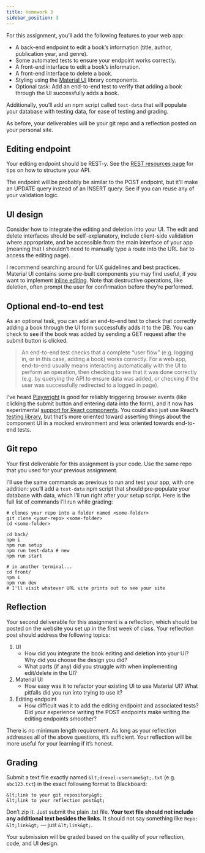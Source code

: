```yaml
---
title: Homework 3
sidebar_position: 3
---
```


For this assignment, you’ll add the following features to your web
app:
- A back-end endpoint to edit a book’s information (title, author,
publication year, and genre).
- Some automated tests to ensure your endpoint works correctly.
- A front-end interface to edit a book’s information.
- A front-end interface to delete a book.
- Styling using the [Material UI](https://mui.com/) library
components.
- Optional task: Add an end-to-end test to verify that adding a book
through the UI successfully adds a book.

Additionally, you’ll add an npm script called `test-data`
that will populate your database with testing data, for ease of testing
and grading.

As before, your deliverables will be your git repo and a reflection
posted on your personal site.

## Editing endpoint
Your editing endpoint should be REST-y. See the [REST resources page](../../rest/) for tips on how to structure
your API.

The endpoint will be probably be similar to the POST endpoint, but
it’ll make an UPDATE query instead of an INSERT query. See if you can
reuse any of your validation logic.

## UI design
Consider how to integrate the editing and deletion into your UI. The
edit and delete interfaces should be self-explanatory, include
client-side validation where appropriate, and be accessible from the
main interface of your app (meaning that I shouldn’t need to manually
type a route into the URL bar to access the editing page).

I recommend searching around for UX guidelines and best practices.
Material UI contains some pre-built components you may find useful, if
you want to implement [inline editing](https://mui.com/x/react-data-grid/editing/).
Note that destructive operations, like deletion, often prompt the user
for confirmation before they’re performed.

## Optional end-to-end test
As an optional task, you can add an end-to-end test to check that
correctly adding a book through the UI form successfully adds it to the
DB. You can check to see if the book was added by sending a GET request
after the submit button is clicked.

> An end-to-end test checks that a complete “user flow” (e.g. logging
in, or in this case, adding a book) works correctly. For a web app,
end-to-end usually means interacting automatically with the UI to
perform an operation, then checking to see that it was done correctly
(e.g. by querying the API to ensure data was added, or checking if the
user was successfully redirected to a logged in page).

I’ve heard [Playwright](https://playwright.dev/) is good
for reliably triggering browser events (like clicking the submit button
and entering data into the form), and it now has experimental [support for React
components](https://playwright.dev/docs/test-components). You could also just use React’s [testing library](https://reactjs.org/docs/testing.html), but
that’s more oriented toward asserting things about the component UI in a
mocked environment and less oriented towards end-to-end tests.

## Git repo
Your first deliverable for this assignment is your code. Use the same
repo that you used for your previous assignment.

I’ll use the same commands as previous to run and test your app, with
one addition: you’ll add a `test-data` npm script that should
pre-populate your database with data, which I’ll run right after your
setup script. Here is the full list of commands I’ll run while
grading:

```
# clones your repo into a folder named <some-folder>
git clone <your-repo> <some-folder>
cd <some-folder>

cd back/
npm i
npm run setup
npm run test-data # new
npm run start

# in another terminal...
cd front/
npm i
npm run dev
# I'll visit whatever URL vite prints out to see your site
```

## Reflection
Your second deliverable for this assignment is a reflection, which
should be posted on the website you set up in the first week of class.
Your reflection post should address the following topics:
1. UI
    - How did you integrate the book editing and deletion into your UI?
    Why did you choose the design you did?
    - What parts (if any) did you struggle with when implementing
    edit/delete in the UI?
2. Material UI
    - How easy was it to refactor your existing UI to use Material UI?
    What pitfalls did you run into trying to use it?
3. Editing endpoint
    - How difficult was it to add the editing endpoint and associated
    tests? Did your experience writing the POST endpoints make writing the
    editing endpoints smoother?

There is no minimum length requirement. As long as your reflection
addresses all of the above questions, it’s sufficient. Your reflection
will be more useful for your learning if it’s honest.

## Grading
Submit a text file exactly named `&lt;drexel-username&gt;.txt` (e.g. `abc123.txt`)
in the exact following format to Blackboard:
```
&lt;link to your git repository&gt;
&lt;link to your reflection post&gt;
```

Don’t zip it. Just submit the plain .txt file. **Your text file
should not include any additional text besides the links.** It
should not say something like `Repo: &lt;link&gt;` — just
`&lt;link&gt;`.

Your submission will be graded based on the quality of your
reflection, code, and UI design.